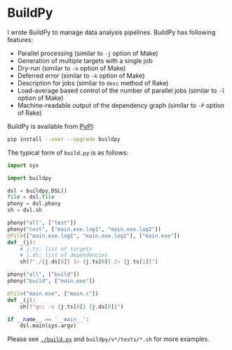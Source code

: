# BuildPy

I wrote BuildPy to manage data analysis pipelines.
BuildPy has following features:

- Parallel processing (similar to `-j` option of Make)
- Generation of multiple targets with a single job
- Dry-run (similar to `-n` option of Make)
- Deferred error (similar to `-k` option of Make)
- Description for jobs (similar to `desc` method of Rake)
- Load-average based control of the number of parallel jobs (similar to `-l` option of Make)
- Machine-readable output of the dependency graph (similar to `-P` option of Rake)

BuildPy is available from [PyPI](https://pypi.python.org/pypi/buildpy):

```bash
pip install --user --upgrade buildpy
```

The typical form of `build.py` is as follows:

```py
import sys

import buildpy

dsl = buildpy.DSL()
file = dsl.file
phony = dsl.phony
sh = dsl.sh

phony("all", ["test"])
phony("test", ["main.exe.log1", "main.exe.log2"])
@file(["main.exe.log1", "main.exe.log2"], ["main.exe"])
def _(j):
    # j.ts: list of targets
    # j.ds: list of dependencies
    sh(f"./{j.ds[0]} 1> {j.ts[0]} 2> {j.ts[1]}")

phony("all", ["build"])
phony("build", ["main.exe"])

@file("main.exe", ["main.c"])
def _(j):
    sh(f"gcc -o {j.ts[0]} {j.ds[0]}")

if __name__ == '__main__':
    dsl.main(sys.argv)
```

Please see [`./build.py`](./build.py) and `buildpy/v*/tests/*.sh` for more examples.
